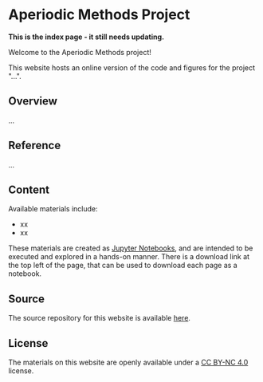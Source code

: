# Aperiodic Methods Project

**This is the index page - it still needs updating.**

Welcome to the Aperiodic Methods project!

This website hosts an online version of the code and figures for the project "...".

## Overview

...

## Reference

...

## Content

Available materials include:
- xx
- xx

These materials are created as [Jupyter Notebooks](https://jupyter.org), and are intended to be executed and explored in a hands-on manner. There is a download link at the top left of the page, that can be used to download each page as a notebook.

## Source

The source repository for this website is available [here](https://github.com/AperiodicMethods/Site).

## License

The materials on this website are openly available under a
[CC BY-NC 4.0](https://creativecommons.org/licenses/by-nc/4.0/) license.
